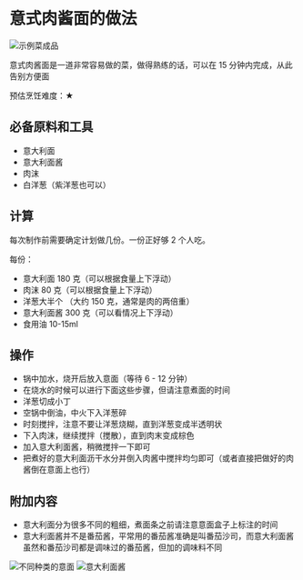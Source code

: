# 意式肉酱面的做法

![示例菜成品](./final.jpg)

意式肉酱面是一道非常容易做的菜，做得熟练的话，可以在 15 分钟内完成，从此告别方便面

预估烹饪难度：★

## 必备原料和工具

- 意大利面
- 意大利面酱
- 肉沫
- 白洋葱（紫洋葱也可以）

## 计算

每次制作前需要确定计划做几份。一份正好够 2 个人吃。

每份：

- 意大利面 180 克（可以根据食量上下浮动）
- 肉沫 80 克（可以根据食量上下浮动）
- 洋葱大半个 （大约 150 克，通常是肉的两倍重）
- 意大利面酱 300 克（可以看情况上下浮动）
- 食用油 10-15ml

## 操作

- 锅中加水，烧开后放入意面（等待 6 - 12 分钟）
- 在烧水的时候可以进行下面这些步骤，但请注意煮面的时间
- 洋葱切成小丁
- 空锅中倒油，中火下入洋葱碎
- 时刻搅拌，注意不要让洋葱烧糊，直到洋葱变成半透明状
- 下入肉沫，继续搅拌（搅散），直到肉末变成棕色
- 加入意大利面酱，稍微搅拌一下即可
- 把煮好的意大利面沥干水分并倒入肉酱中搅拌均匀即可（或者直接把做好的肉酱倒在意面上也行）

## 附加内容

- 意大利面分为很多不同的粗细，煮面条之前请注意意面盒子上标注的时间
- 意大利面酱并不是番茄酱，平常用的番茄酱准确是叫番茄沙司，而意大利面酱虽然和番茄沙司都是调味过的番茄酱，但加的调味料不同

![不同种类的意面](./spaghetti.jpg)
![意大利面酱](./sauce.jpg)
